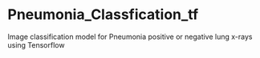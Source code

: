 # Pneumonia_Classfication_tf
Image classification model for Pneumonia positive or negative lung x-rays using Tensorflow
